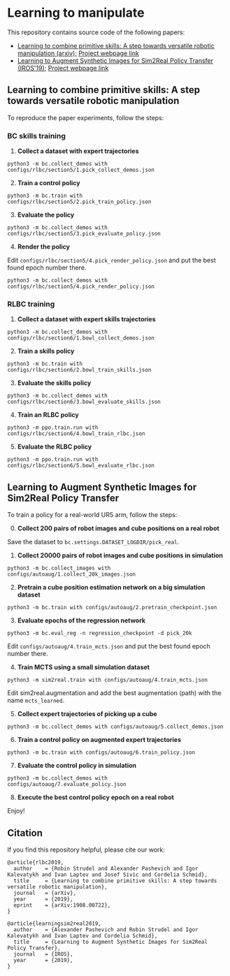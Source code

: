 # Learning to manipulate

This repository contains source code of the following papers:
 * [Learning to combine primitive skills: A step towards versatile robotic manipulation (arxiv);](https://arxiv.org/abs/1908.00722) [Project webpage link](https://www.di.ens.fr/willow/research/rlbc/)
 * [Learning to Augment Synthetic Images for Sim2Real Policy Transfer (IROS'19);](https://arxiv.org/abs/1903.07740) [Project webpage link](http://pascal.inrialpes.fr/data2/sim2real/)

## Learning to combine primitive skills: A step towards versatile robotic manipulation
To reproduce the paper experiments, follow the steps:

### BC skills training
1. **Collect a dataset with expert trajectories**
```
python3 -m bc.collect_demos with configs/rlbc/section5/1.pick_collect_demos.json
```
2. **Train a control policy**
```
python3 -m bc.train with configs/rlbc/section5/2.pick_train_policy.json
```
3. **Evaluate the policy**
```
python3 -m bc.collect_demos with configs/rlbc/section5/3.pick_evaluate_policy.json
```
4. **Render the policy**

Edit `configs/rlbc/section5/4.pick_render_policy.json` and put the best found epoch number there.
```
python3 -m bc.collect_demos with configs/rlbc/section5/4.pick_render_policy.json
```

### RLBC training
1. **Collect a dataset with expert skills trajectories**
```
python3 -m bc.collect_demos with configs/rlbc/section6/1.bowl_collect_demos.json
```
2. **Train a skills policy**
```
python3 -m bc.train with configs/rlbc/section6/2.bowl_train_skills.json
```
3. **Evaluate the skills policy**
```
python3 -m bc.collect_demos with configs/rlbc/section6/3.bowl_evaluate_skills.json
```
4. **Train an RLBC policy**
```
python3 -m ppo.train.run with configs/rlbc/section6/4.bowl_train_rlbc.json
```
5. **Evaluate the RLBC policy**
```
python3 -m ppo.train.run with configs/rlbc/section6/5.bowl_evaluate_rlbc.json
```


## Learning to Augment Synthetic Images for Sim2Real Policy Transfer
To train a policy for a real-world UR5 arm, follow the steps:

0. **Collect 200 pairs of robot images and cube positions on a real robot**
 
Save the dataset to `bc.settings.DATASET_LOGDIR/pick_real`.

1. **Collect 20000 pairs of robot images and cube positions in simulation**
```
python3 -m bc.collect_images with configs/autoaug/1.collect_20k_images.json
```

2. **Pretrain a cube position estimation network on a big simulation dataset**
```
python3 -m bc.train with configs/autoaug/2.pretrain_checkpoint.json
```

3. **Evaluate epochs of the regression network**
```
python3 -m bc.eval_reg -n regression_checkpoint -d pick_20k
```
Edit `configs/autoaug/4.train_mcts.json` and put the best found epoch number there.

4. **Train MCTS using a small simulation dataset**
```
python3 -m sim2real.train with configs/autoaug/4.train_mcts.json
```
Edit sim2real.augmentation and add the best augmentation (path) with the name `mcts_learned`.

5. **Collect expert trajectories of picking up a cube**
```
python3 -m bc.collect_demos with configs/autoaug/5.collect_demos.json
```

6. **Train a control policy on augmented expert trajectories**
```
python3 -m bc.train with configs/autoaug/6.train_policy.json
```

7. **Evaluate the control policy in simulation**
```
python3 -m bc.collect_demos with configs/autoaug/7.evaluate_policy.json
```

8. **Execute the best control policy epoch on a real robot**

Enjoy!


## Citation
If you find this repository helpful, please cite our work:

```
@article{rlbc2019,
  author    = {Robin Strudel and Alexander Pashevich and Igor Kalevatykh and Ivan Laptev and Josef Sivic and Cordelia Schmid},
  title     = {Learning to combine primitive skills: A step towards versatile robotic manipulation},
  journal   = {arXiv},
  year      = {2019},
  eprint    = {arXiv:1908.00722},
}

@article{learningsim2real2019,
  author    = {Alexander Pashevich and Robin Strudel and Igor Kalevatykh and Ivan Laptev and Cordelia Schmid},
  title     = {Learning to Augment Synthetic Images for Sim2Real Policy Transfer},
  journal   = {IROS},
  year      = {2019},
}
```
